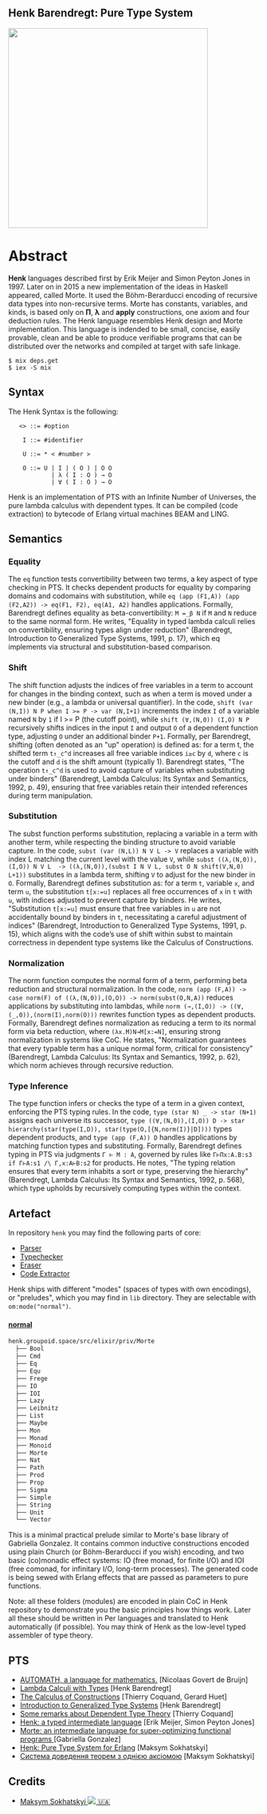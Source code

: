 Henk Barendregt: Pure Type System
---------------------------------

<img src="https://henk.groupoid.space/img/Henk%20Barendregt.jpg" height=400>

# Abstract

**Henk** languages described first by Erik Meijer and Simon Peyton Jones in 1997.
Later on in 2015 a new implementation of the ideas in Haskell appeared, called Morte.
It used the Böhm-Berarducci encoding of recursive data types into non-recursive terms.
Morte has constants, variables, and kinds, is based only on **П**, **λ** and **apply** constructions,
one axiom and four deduction rules. The Henk language resembles Henk design and Morte implementation.
This language is indended to be small, concise, easily provable, clean and
be able to produce verifiable programs that can be distributed over the networks and compiled at target with safe linkage.

```
$ mix deps.get
$ iex -S mix
```

## Syntax

The Henk Syntax is the following:

```
   <> ::= #option

    I ::= #identifier

    U ::= * < #number >

    O ::= U | I | ( O ) | O O
            | λ ( I : O ) → O
            | ∀ ( I : O ) → O
```

Henk is an implementation of PTS with an Infinite Number of Universes, the pure lambda calculus with dependent types.
It can be compiled (code extraction) to bytecode of Erlang virtual machines BEAM and LING.

## Semantics

### Equality

The `eq` function tests convertibility between two terms, a key aspect of type checking in PTS.
It checks dependent products for equality by comparing domains and codomains with substitution,
while `eq (app (F1,A)) (app (F2,A2)) -> eq(F1, F2), eq(A1, A2)` handles applications.
Formally, Barendregt defines equality as beta-convertibility: 
`M =_β N` if `M` and `N` reduce to the same normal form. He writes, "Equality in typed
lambda calculi relies on convertibility, ensuring types align under reduction" (Barendregt,
Introduction to Generalized Type Systems, 1991, p. 17), which eq implements via structural
and substitution-based comparison.

### Shift

The shift function adjusts the indices of free variables in a term to account for changes in the binding context,
such as when a term is moved under a new binder (e.g., a lambda or universal quantifier). In the code,
`shift (var (N,I)) N P when I >= P -> var (N,I+1)` increments the index `I` of a variable named `N` by `1`
if I >= P (the cutoff point), while `shift (∀,(N,0)) (I,O) N P` recursively shifts indices
in the input `I` and output `O` of a dependent function type, adjusting `O` under an additional
binder `P+1`. Formally, per Barendregt, shifting (often denoted as an "up" operation) is defined as:
for a term t, the shifted term `t↑_c^d` increases all free variable indices `i≥c` by `d`, where `c`
is the cutoff and `d` is the shift amount (typically 1). Barendregt states, "The operation `t↑_c^d`
is used to avoid capture of variables when substituting under binders" (Barendregt, Lambda Calculus: Its Syntax and Semantics, 1992, p. 49),
ensuring that free variables retain their intended references during term manipulation.

### Substitution

The subst function performs substitution, replacing a variable in a term with another term,
while respecting the binding structure to avoid variable capture. In the code,
`subst (var (N,L)) N V L -> V` replaces a variable with index L matching the
current level with the value `V`, while `subst ((λ,(N,0)),(I,O)) N V L  -> ((λ,(N,0)),(subst I N V L, subst O N shift(V,N,0) L+1))`
substitutes in a lambda term, shifting `V` to adjust for the new binder in `O`.
Formally, Barendregt defines substitution as: for a term `t`, variable `x`, and term `u`,
the substitution `t[x:=u]` replaces all free occurrences of `x` in `t` with `u`,
with indices adjusted to prevent capture by binders. He writes, "Substitution `t[x:=u]`
must ensure that free variables in `u` are not accidentally bound by binders in 
`t`, necessitating a careful adjustment of indices" (Barendregt, Introduction to
Generalized Type Systems, 1991, p. 15), which aligns with the code’s use of shift
within subst to maintain correctness in dependent type systems like the Calculus of Constructions.

### Normalization

The norm function computes the normal form of a term, performing beta reduction and structural
normalization. In the code, `norm (app (F,A)) -> case norm(F) of ((λ,(N,0)),(O,O)) -> norm(subst(O,N,A))`
reduces applications by substituting into lambdas, while `norm (→,(I,O)) -> ((∀,(_,0)),(norm(I),norm(O)))`
rewrites function types as dependent products. Formally, Barendregt defines normalization as reducing a
term to its normal form via beta reduction, where `(λx.M)N→M[x:=N]`, ensuring strong normalization
in systems like CoC. He states, "Normalization guarantees that every typable term has a unique
normal form, critical for consistency" (Barendregt, Lambda Calculus: Its Syntax and Semantics, 1992, p. 62),
which norm achieves through recursive reduction.

### Type Inference

The type function infers or checks the type of a term in a given context, enforcing the PTS typing rules.
In the code, `type (star N) _ -> star (N+1)` assigns each universe its successor, `type ((∀,(N,0)),(I,O)) D -> star hierarchy(star(type(I,D)), star(type(O,[{N,norm(I)}|D])))`
types dependent products, and `type (app (F,A)) D` handles applications by matching function
types and substituting. Formally, Barendregt defines typing in PTS via judgments `Γ ⊢ M : A`,
governed by rules like `Γ⊢Πx:A.B:s3 if Γ⊢A:s1 /\ Γ,x:A⊢B:s2` for products. He notes, "The typing
relation ensures that every term inhabits a sort or type, preserving the hierarchy" (Barendregt,
Lambda Calculus: Its Syntax and Semantics, 1992, p. 568), which type upholds by recursively computing types within the context.

## Artefact

In repository `henk` you may find the following parts of core:

* [Parser](https://github.com/groupoid/henk/blob/main/src/elixir/src/om_parse.erl)
* [Typechecker](https://github.com/groupoid/henk/blob/main/src/elixir/src/om_type.erl)
* [Eraser](https://github.com/groupoid/henk/blob/main/src/elixir/src/om_erase.erl)
* [Code Extractor](https://github.com/groupoid/henk/blob/main/src/elixir/src/om_extract.erl)

Henk ships with different "modes" (spaces of types with own encodings), or "preludes", which
you may find in `lib` directory. They are selectable with `om:mode("normal")`.

#### [normal](https://github.com/groupoid/henk/tree/blob/main/src/elixir/priv/Morte)

```sh
henk.groupoid.space/src/elixir/priv/Morte
  ├── Bool
  ├── Cmd
  ├── Eq
  ├── Equ
  ├── Frege
  ├── IO
  ├── IOI
  ├── Lazy
  ├── Leibnitz
  ├── List
  ├── Maybe
  ├── Mon
  ├── Monad
  ├── Monoid
  ├── Morte
  ├── Nat
  ├── Path
  ├── Prod
  ├── Prop
  ├── Sigma
  ├── Simple
  ├── String
  ├── Unit
  └── Vector
```

This is a minimal practical prelude similar to Morte's base library of Gabriella Gonzalez.
It contains common inductive constructions encoded using plain Church (or Böhm-Berarducci if you wish) encoding,
and two basic (co)monadic effect systems: IO (free monad, for finite I/O) and IOI (free comonad,
for infinitary I/O, long-term processes). The generated code is being sewed with
Erlang effects that are passed as parameters to pure functions.

Note: all these folders (modules) are encoded in plain CoC in Henk repository to demonstrate
you the basic principles how things work. Later all these should be written in Per
languages and translated to Henk automatically (if possible). You may think of Henk as the low-level
typed assembler of type theory.

PTS
---

* <a href="https://pure.tue.nl/ws/portalfiles/portal/2039924/256169.pdf">AUTOMATH, a language for mathematics.</a> [Nicolaas Govert de Bruijn]
* <a href="https://home.ttic.edu/~dreyer/course/papers/barendregt.pdf">Lambda Calculi with Types</a> [Henk Barendregt]
* <a href="https://core.ac.uk/download/pdf/82038778.pdf">The Calculus of Constructions</a> [Thierry Coquand, Gerard Huet]
* <a href="https://www.cambridge.org/core/services/aop-cambridge-core/content/view/869991BA6A99180BF96A616894C6D710/S0956796800020025a.pdf/introduction-to-generalized-type-systems.pdf">Introduction to Generalized Type Systems</a> [Henk Barendregt]
* <a href="https://www.cse.chalmers.se/~coquand/v1.pdf">Some remarks about Dependent Type Theory</a> [Thierry Coquand]
* <a href="https://www.microsoft.com/en-us/research/wp-content/uploads/1997/01/henk.pdf">Henk: a typed intermediate language</a> [Erik Meijer, Simon Peyton Jones]
* <a href="https://www.haskellforall.com/2014/09/morte-intermediate-language-for-super.html">Morte: an intermediate language for super-optimizing functional programs </a> [Gabriella Gonzalez]
* <a href="https://henk.groupoid.space/doc/pts.pdf">Henk: Pure Type System for Erlang</a> [Maksym Sokhatskyi]
* <a href="https://henk.groupoid.space/doc/pts_ua.pdf">Система доведення теорем з однiєю аксiомою</a> [Maksym Sokhatskyi]

Credits
-------

* <a itemprop="sameAs" content="https://orcid.org/0000-0001-7127-8796" href="https://orcid.org/0000-0001-7127-8796" target="orcid.widget" rel="me noopener noreferrer" style="vertical-align:top;white-space: nowrap;">Maksym Sokhatskyi <img src="https://orcid.org/sites/default/files/images/orcid_16x16.png"> 🇺🇦</a>
